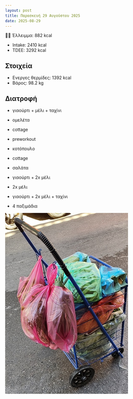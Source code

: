 ```yaml
---
layout: post
title: Παρασκευή 29 Αυγούστου 2025
date: 2025-08-29
---
```


💪🏻 Έλλειμμα: <span class="green">882 kcal</span>

- Intake: 2410 kcal
- ΤDEE: 3292 kcal

## Στοιχεία

- Ενεργες θερμίδες: 1392 kcal
- Βάρος: 98.2 kg

## Διατροφή

- γιαούρτι + μέλι + ταχίνι

- ομελέτα
- cottage
- preworkout

- κοτόπουλο
- cottage
- σαλάτα
- γιαούρτι + 2x μέλι
- 2x μέλι

- γιαούρτι + 2x μέλι + ταχίνι
- 4 παξιμάδια



![pic](/pics/2025-08-29/01.jpg)
